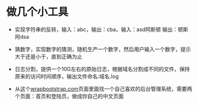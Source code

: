 做几个小工具
==========

* 实现字符串的反转，输入：abc，输出：cba，输入：asd阿斯顿 输出：顿斯阿dsa

* 猜数字，实现数字的猜测，随机生产一个数字，然后用户输入一个数字，提示大于还是小于，直到正确为止

* 日志分割，提供一个10G左右的原始日志，根据域名分割成不同的文件，保持原来的访问时间顺序，输出文件命名:域名.log

* 从这个[wrapbootstrap.com](https://wrapbootstrap.com/)页面里面找一个自己喜欢的后台管理系统，需要两个页面：首页和登陆页，做成你自己的中文页面